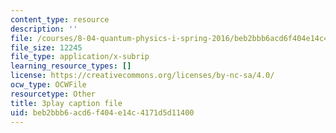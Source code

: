 ```yaml
---
content_type: resource
description: ''
file: /courses/8-04-quantum-physics-i-spring-2016/beb2bbb6acd6f404e14c4171d5d11400_RxWfrE3o-9k.srt
file_size: 12245
file_type: application/x-subrip
learning_resource_types: []
license: https://creativecommons.org/licenses/by-nc-sa/4.0/
ocw_type: OCWFile
resourcetype: Other
title: 3play caption file
uid: beb2bbb6-acd6-f404-e14c-4171d5d11400
---
```

